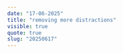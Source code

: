```yaml
---
date: "17-06-2025"
title: "removing more distractions"
visible: true
quote: true
slug: "20250617"
---
```


